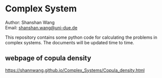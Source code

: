 # Complex System
Author: Shanshan Wang <br/>
Email: shanshan.wang@uni-due.de

This repository contains some python code for calculating the problems in complex systems. The documents will be updated time to time.

## webpage of copula density
https://shannwang.github.io/Complex_Systems/Copula_density.html
